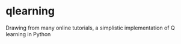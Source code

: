 # qlearning

Drawing from many online tutorials, a simplistic implementation of Q learning in Python
